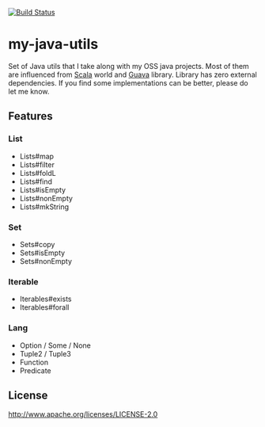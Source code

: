 [![Build Status](https://snap-ci.com/ashwanthkumar/my-java-utils/branch/master/build_image)](https://snap-ci.com/ashwanthkumar/my-java-utils/branch/master)

# my-java-utils
Set of Java utils that I take along with my OSS java projects. Most of them are influenced from [Scala](http://scala-lang.org/) world and [Guava](https://github.com/google/guava) library. Library has zero external dependencies. If you find some implementations can be better, please do let me know.

## Features
### List
- Lists#map
- Lists#filter
- Lists#foldL
- Lists#find
- Lists#isEmpty
- Lists#nonEmpty
- Lists#mkString

### Set
- Sets#copy
- Sets#isEmpty
- Sets#nonEmpty

### Iterable
- Iterables#exists
- Iterables#forall

### Lang
- Option / Some / None
- Tuple2 / Tuple3
- Function
- Predicate

## License
http://www.apache.org/licenses/LICENSE-2.0
